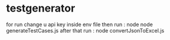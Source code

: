 ﻿# testgenerator
for run 
change u api key inside env file 
then run : node node generateTestCases.js 
after that run : node convertJsonToExcel.js

